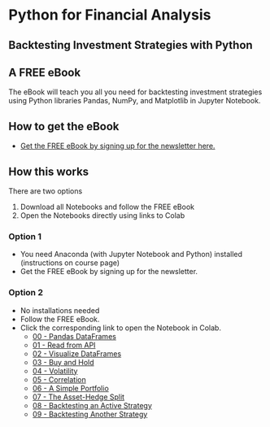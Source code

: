 # Python for Financial Analysis
## Backtesting Investment Strategies with Python

## A FREE eBook 
The eBook will teach you all you need for backtesting investment strategies using Python libraries Pandas, NumPy, and Matplotlib in Jupyter Notebook.

## How to get the eBook
- [Get the FREE eBook by signing up for the newsletter here.](https://www.learnpythonwithrune.org/free-ebook-2/)

## How this works
There are two options
1. Download all Notebooks and follow the FREE eBook
2. Open the Notebooks directly using links to Colab


### Option 1
- You need Anaconda (with Jupyter Notebook and Python) installed (instructions on course page)
- Get the FREE eBook by signing up for the newsletter.

### Option 2
- No installations needed
- Follow the FREE eBook.
- Click the corresponding link to open the Notebook in Colab.
  - [00 - Pandas DataFrames](https://colab.research.google.com/github/LearnPythonWithRune/PythonForFinancialAnalysis/blob/main/00%20-%20Pandas%20DataFrames.ipynb)
  - [01 - Read from API](https://colab.research.google.com/github/LearnPythonWithRune/PythonForFinancialAnalysis/blob/main/01%20-%20Read%20from%20API.ipynb)
  - [02 - Visualize DataFrames](https://colab.research.google.com/github/LearnPythonWithRune/PythonForFinancialAnalysis/blob/main/02%20-%20Visualize%20DataFrames.ipynb)
  - [03 - Buy and Hold](https://colab.research.google.com/github/LearnPythonWithRune/PythonForFinancialAnalysis/blob/main/03%20-%20Buy%20and%20Hold.ipynb)
  - [04 - Volatility](https://colab.research.google.com/github/LearnPythonWithRune/PythonForFinancialAnalysis/blob/main/04%20-%20Volatility.ipynb)
  - [05 - Correlation](https://colab.research.google.com/github/LLearnPythonWithRune/PythonForFinancialAnalysis/blob/main/05%20-%20Correlation.ipynb)
  - [06 - A Simple Portfolio](https://colab.research.google.com/github/LearnPythonWithRune/PythonForFinancialAnalysis/blob/main/06%20-%20A%20Simple%20Portfolio.ipynb)
  - [07 - The Asset-Hedge Split](https://colab.research.google.com/github/LearnPythonWithRune/PythonForFinancialAnalysis/blob/main/07%20-%20The%20Asset-Hedge%20Split.ipynb)
  - [08 - Backtesting an Active Strategy](https://colab.research.google.com/github/LearnPythonWithRune/PythonForFinancialAnalysis/blob/main/08%20-%20Backtesting%20an%20Active%20Strategy.ipynb)
  - [09 - Backtesting Another Strategy](https://colab.research.google.com/github/LearnPythonWithRune/PythonForFinancialAnalysis/blob/main/09%20-%20Backtesting%20Another%20Strategy.ipynb)
